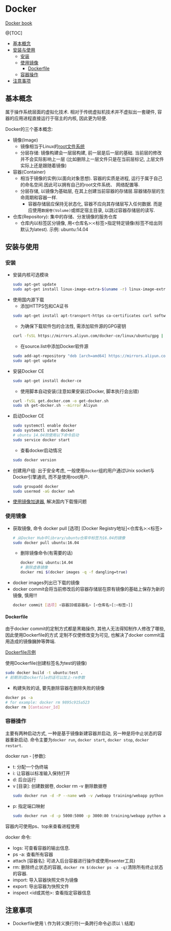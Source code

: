# Docker

[Docker book](docker.pdf)

@[TOC]
- [基本概念](#基本概念)
- [安装与使用](#安装与使用)
    - [安装](#安装)
    - [使用镜像](#使用镜像)
        - [Dockerfile](#Dockerfile)
    - [容器操作](#容器操作)
- [注意事项](#注意事项)

## 基本概念

属于操作系统层面的虚拟化技术. 相对于传统虚拟机技术并不虚拟出一套硬件, 容器的应用进程直接运行于宿主的内核, 因此更为轻便.

Docker的三个基本概念:
- 镜像(Image)
    - 镜像相当于Linux的[root文件系统](https://blog.csdn.net/zuidao3105/article/details/79386874)
    - 分层存储: 镜像构建会一层层构建, 前一层是后一层的基础. 当前层的修改并不会实际影响上一层
    (比如删除上一层文件只是在当前层标记, 上层文件实际上还是跟随着镜像)
- 容器(Container)
    - 相当于镜像的实例(以面向对象思想). 容器的实质是进程, 运行于属于自己的命名空间.因此可以拥有自己的root文件系统、
    网络配置等.
    - 分层存储, 以镜像为基础层, 在其上创建当前容器的存储层.容器储存层的生命周期和容器一样.
        - 容器存储层应保持无状态化, 容器不应向其存储层写入任何数据. 而是应使用`数据卷(Volume)`或绑定宿主目录, 
        以跳过容器存储层的读写.
- 仓库(Repository): 集中的存储、分发镜像的服务仓库
    - 仓库内以标签区分镜像, 用<仓库名>:<标签>指定特定镜像(标签不给出则默认为latest). 示例: ubuntu:14.04
    

## 安装与使用

### 安装

- 安装内核可选模块
    ```bash
    sudo apt-get update
    sudo apt-get install linux-image-extra-$(uname -r) linux-image-extra-virtual
    ```
- 使用国内源下载
    - 添加HTTPS包和CA证书
    ```bash
    sudo apt-get install apt-transport-https ca-certificates curl software-properties-common
    ```
    - 为确保下载软件包的合法性, 需添加软件源的GPG密钥
    ```bash
    curl -fsSL https://mirrors.aliyun.com/docker-ce/linux/ubuntu/gpg | sudo apt-key add -
    ```
    - 在source.list中添加Docker软件源
    ```bash
    sudo add-apt-repository "deb [arch=amd64] https://mirrors.aliyun.com/docker-ce/linux/ubuntu $(lsb_release -cs) stable"
    sudo apt-get update
    ```
- 安装Docker CE
    ```bash
    sudo apt-get install docker-ce
    ```
   - 使用脚本自动安装(注意如果安装过Docker, 脚本执行会出错)
   ```bash
   curl -fsSL get.docker.com -o get-docker.sh
   sudo sh get-docker.sh --mirror Aliyun
   ```
- 启动Docker CE
    ```bash
    sudo systemctl enable docker
    sudo systemctl start docker
    # ubuntu 14.04则使用以下命令启动  
    sudo service docker start
    ```
    - 查看docker启动情况
    ```bash
    sudo docker version
    ```
- 创建用户组: 出于安全考虑, 一般使用`docker`组的用户通过Unix socket与Docker引擎通讯, 而不是使用root用户.
    ```bash
    sudo groupadd docker
    sudo usermod -aG docker swh
    ```
- [使用镜像加速器](https://docs.docker.com/registry/recipes/mirror/#use-case-the-china-registry-mirror), 
解决国内下载慢问题


### 使用镜像

- 获取镜像, 命令 docker pull [选项] [Docker Registry地址]<仓库名>:<标签>
    ```bash
    # 从Docker Hub中library/ubuntu仓库中标签为16.04的镜像
    sudo docker pull ubuntu:16.04
    ```
    - 删除镜像命令(有需要的话)
        ```bash
        docker rmi ubuntu:14.04
        # 删除虚悬镜像
        docker rmi $(docker images -q -f dangling=true)
        ```
- docker images列出已下载的镜像
- docker commit会将当前修改后的容器存储层在原有镜像的基础上保存为新的镜像, 慎用!!!
    ```bash
    docker commit [选项] <容器ID或容器名> [<仓库名>[:<标签>]]
    ```
    
#### Dockerfile

由于docker commit的定制方式都是黑箱操作, 其他人无法得知制作人修改了哪些, 因此使用Dockerfile的方式
定制不仅使修改变为可见, 也解决了docker commit滥用造成的镜像臃肿等弊端.

[Dockerfile示例](../Dockerfile)

使用Dockerfile(创建标签名为test的镜像)
```bash
sudo docker build -t ubuntu:test .
# 前期测试Dockerfile的话可以加上-rm参数
```
- 构建失败的话, 要先删除容器在删除失败的镜像
```bash
docker ps -a
# for example: docker rm 9895c915a523
docker rm [Container_Id]
```

### 容器操作

主要有两种启动方式, 一种是基于镜像新建容器并启动, 另一种是将中止状态的容器重新启动.
命令主要为`docker run`, `docker start`, `docker stop`, `docker restart`.

docker run - [参数]:
- t: 分配一个伪终端
- i: 让容器以标准输入保持打开
- d: 后台运行
- v [目录]: 创建数据卷, docker rm -v 删除数据卷
    ```bash
    sudo docker run -d -P --name web -v /webapp training/webapp python app.py
    ```
- p: 指定端口映射
    ```bash
    sudo docker run -d -p 5000:5000 -p 3000:80 training/webapp python app.py
    ```

容器内可使用ps、top来查看进程使用

docker 命令:
- logs: 可查看容器的输出信息.
- ps -a: 查看所有容器
- attach [容器名]: 可进入后台容器进行操作或使用nsenter工具)
- rm: 删除终止状态的容器, `docker rm $(docker ps -a -q)`清除所有终止状态的容器.
- import: 导入容器快照文件为镜像
- export: 导出容器为快照文件
- inspect <id或其他>: 查看指定容器信息

## 注意事项

- Dockerfile使用 \ 作为转义换行符(一条跨行命令必须以 \ 结尾)